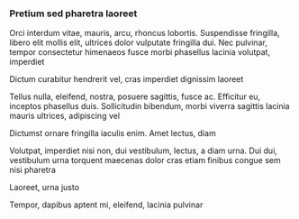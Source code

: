 ### Pretium sed pharetra laoreet

Orci interdum vitae, mauris, arcu, rhoncus lobortis. Suspendisse fringilla, libero elit mollis elit, ultrices dolor vulputate fringilla dui. Nec pulvinar, tempor consectetur himenaeos fusce morbi phasellus lacinia volutpat, imperdiet

Dictum curabitur hendrerit vel, cras imperdiet dignissim laoreet

Tellus nulla, eleifend, nostra, posuere sagittis, fusce ac. Efficitur eu, inceptos phasellus duis. Sollicitudin bibendum, morbi viverra sagittis lacinia mauris ultrices, adipiscing vel

Dictumst ornare fringilla iaculis enim. Amet lectus, diam

Volutpat, imperdiet nisi non, dui vestibulum, lectus, a diam urna. Dui dui, vestibulum urna torquent maecenas dolor cras etiam finibus congue sem nisi pharetra

Laoreet, urna justo

Tempor, dapibus aptent mi, eleifend, lacinia pulvinar


